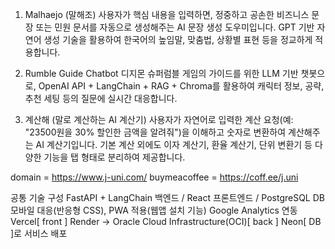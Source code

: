 1. Malhaejo (말해조)
사용자가 핵심 내용을 입력하면, 정중하고 공손한 비즈니스 문장 또는 민원 문서를 자동으로 생성해주는 AI 문장 생성 도우미입니다.
GPT 기반 자연어 생성 기술을 활용하여 한국어의 높임말, 맞춤법, 상황별 표현 등을 정교하게 적용합니다.

2. Rumble Guide Chatbot
디지몬 슈퍼럼블 게임의 가이드를 위한 LLM 기반 챗봇으로, OpenAI API + LangChain + RAG + Chroma를 활용하여 캐릭터 정보, 공략, 추천 세팅 등의 질문에 실시간 대응합니다.

3. 계산해 (말로 계산하는 AI 계산기)
사용자가 자연어로 입력한 계산 요청(예: "23500원을 30% 할인한 금액을 알려줘")을 이해하고 숫자로 변환하여 계산해주는 AI 계산기입니다.
기본 계산 외에도 이자 계산기, 환율 계산기, 단위 변환기 등 다양한 기능을 탭 형태로 분리하여 제공합니다.


domain = https://www.j-uni.com/
buymeacoffee = https://coff.ee/j.uni

공통 기술 구성
FastAPI + LangChain 백엔드 / React 프론트엔드 / PostgreSQL DB
모바일 대응(반응형 CSS), PWA 적용(웹앱 설치 기능)
Google Analytics 연동
Vercel[ front ] 
Render -> Oracle Cloud Infrastructure(OCI)[ back ] 
Neon[ DB ]로 서비스 배포